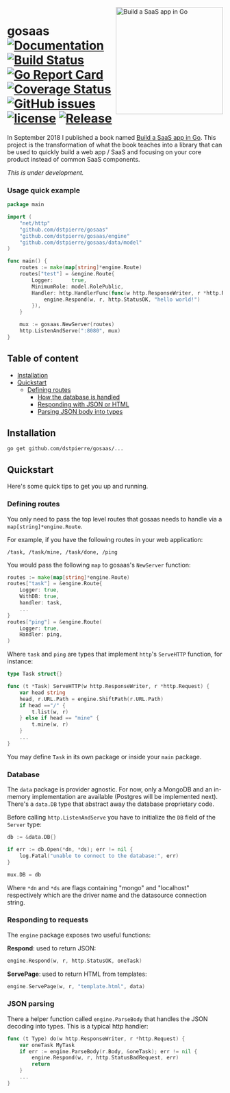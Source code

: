 <a href="https://buildsaasappingo.com/" title="Build a SaaS app in Go">
	<img src="https://buildsaasappingo.com/public/basaig.jpg" alt="Build a SaaS app in Go" align="right" height="250" />
</a>

# gosaas [![Documentation](https://godoc.org/github.com/dstpierre/gosaas?status.svg)](http://godoc.org/github.com/dstpierre/gosaas) [![Build Status](https://travis-ci.org/dstpierre/gosaas.svg?branch=master)](https://travis-ci.org/dstpierre/gosaas) [![Go Report Card](https://goreportcard.com/badge/github.com/dstpierre/gosaas)](https://goreportcard.com/report/github.com/dstpierre/gosaas)  [![Coverage Status](https://coveralls.io/repos/github/dstpierre/gosaas/badge.svg?branch=master)](https://coveralls.io/github/dstpierre/gosaas?branch=master) [![GitHub issues](https://img.shields.io/github/issues/dstpierre/gosaas.svg)](https://github.com/dstpierre/gosaas/issues) [![license](https://img.shields.io/github/license/dstpierre/gosaas.svg?maxAge=2592000)](https://github.com/dstpierre/gosaas/LICENSE) [![Release](https://img.shields.io/github/release/dstpierre/gosaas.svg?label=Release)](https://github.com/dstpierre/gosaas/releases)

In September 2018 I published a book named [Build a SaaS app in Go](https://buildsaasappingo.com/). This project is the transformation of what the book teaches into a library that can be used to quickly build a web app / SaaS and focusing on your core product instead of common SaaS components.

*This is under development.*

### Usage quick example

```go
package main

import (
	"net/http"
	"github.com/dstpierre/gosaas"
	"github.com/dstpierre/gosaas/engine"
	"github.com/dstpierre/gosaas/data/model"
)

func main() {
	routes := make(map[string]*engine.Route)
	routes["test"] = &engine.Route{
		Logger:      true,
		MinimumRole: model.RolePublic,
		Handler: http.HandlerFunc(func(w http.ResponseWriter, r *http.Request) {
			engine.Respond(w, r, http.StatusOK, "hello world!")
		}),
	}

	mux := gosaas.NewServer(routes)
	http.ListenAndServe(":8080", mux)
}
```

## Table of content

- [Installation](#installation)
- [Quickstart](#quickstart)
  - [Defining routes](#defining-routes)
	- [How the database is handled](#database)
	- [Responding with JSON or HTML](#responding-to-requests)
	- [Parsing JSON body into types](#json-parsing)

## Installation

`go get github.com/dstpierre/gosaas/...`

## Quickstart

Here's some quick tips to get you up and running.

### Defining routes

You only need to pass the top level routes that gosaas needs to handle via a `map[string]*engine.Route`.

For example, if you have the following routes in your web application:

`/task, /task/mine, /task/done, /ping`

You would pass the following `map` to gosaas's `NewServer` function:

```go
routes := make(map[string]*engine.Route)
routes["task"] = &engine.Route{
	Logger: true,
	WithDB: true,
	handler: task,
	...
}
routes["ping"] = &engine.Route(
	Logger: true,
	Handler: ping,
)
```

Where `task` and `ping` are types that implement `http`'s `ServeHTTP` function, for instance:

```go
type Task struct{}

func (t *Task) ServeHTTP(w http.ResponseWriter, r *http.Request) {
	var head string
	head, r.URL.Path = engine.ShiftPath(r.URL.Path)
	if head =="/" {
		t.list(w, r)
	} else if head == "mine" {
		t.mine(w, r)
	}
	...
}
```

You may define `Task` in its own package or inside your `main` package.

### Database

The `data` package is provider agnostic. For now, only a MongoDB and an in-memory implementation are available (Postgres will be implemented next). There's a `data.DB` type that abstract away the database proprietary code.

Before calling `http.ListenAndServe` you have to initialize the `DB` field of the `Server` type:

```go
db := &data.DB{}

if err := db.Open(*dn, *ds); err != nil {
	log.Fatal("unable to connect to the database:", err)
}

mux.DB = db
```

Where `*dn` and `*ds` are flags containing "mongo" and "localhost" respectively which are the driver name and the datasource connection string.

### Responding to requests

The `engine` package exposes two useful functions:

**Respond**: used to return JSON:

```go
engine.Respond(w, r, http.StatusOK, oneTask)
```

**ServePage**: used to return HTML from templates:

```go
engine.ServePage(w, r, "template.html", data)
```

### JSON parsing

There a helper function called `engine.ParseBody` that handles the JSON decoding into types. This is a typical http handler:

```go
func (t Type) do(w http.ResponseWriter, r *http.Request) {
	var oneTask MyTask
	if err := engine.ParseBody(r.Body, &oneTask); err != nil {
		engine.Respond(w, r, http.StatusBadRequest, err)
		return
	}
	...
}
```

